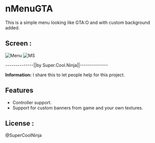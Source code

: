 # nMenuGTA
This is a simple menu looking like GTA:O and with custom background added.

## Screen :

![Menu](https://cdn.discordapp.com/attachments/554479498721099787/724610671244738731/Annotation_2020-06-22_145204.jpg)
![MS](https://cdn.discordapp.com/attachments/554479498721099787/724610742245916732/Annotation_2020-06-22_145159.jpg)

--------------||by Super.Cool.Ninja||--------------

**Information:**
I share this to let people help for this project.


## Features
- Controller support.
- Support for custom banners from game and your own textures.


## License :
@SuperCoolNinja